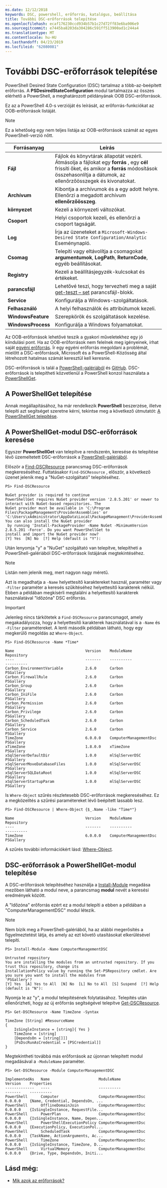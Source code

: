 ```yaml
---
ms.date: 12/12/2018
keywords: DSC, powershell, erőforrás, katalógus, beállítása
title: További DSC-erőforrások telepítése
ms.openlocfilehash: ecaf176230ccd934b57b1c27d72ff83e6ba906e9
ms.sourcegitcommit: e7445ba8203da304286c591ff513900ad1c244a4
ms.translationtype: MT
ms.contentlocale: hu-HU
ms.lasthandoff: 04/23/2019
ms.locfileid: "62080081"
---
```

# <a name="install-additional-dsc-resources"></a>További DSC-erőforrások telepítése

PowerShell Desired State Configuration (DSC) tartalmaz a több-az-beépített erőforrás. A **PSDesiredStateConfiguration** modul tartalmazza az összes elérhető a PowerShell, a meghatározott példányának OOB DSC-erőforrások.

Ez az a PowerShell 4.0-s verzióját és leírását, az erőforrás-funkciókat az OOB-erőforrások listáját.

> [!NOTE]
> Ez a lehetőség egy nem teljes listája az OOB-erőforrások számát az egyes PowerShell-verzió nőtt.

|Forrásanyag  |Leírás  |
|---------|---------|
|**Fájl**|Fájlok és könyvtárak állapotát vezérli. Átmásolja a fájlokat egy **forrás** , egy **cél** frissíti őket, és amikor a **forrás** módosítások összehasonlítja a dátumok, az ellenőrzőösszegek és kivonatokat.|
|**Archívum**|Kibontja a archívumok és a egy adott helyre. Ellenőrzi a megadott archívum **ellenőrzőösszeg**.|
|**környezet**|Kezeli a környezeti változókat.|
|**Csoport**|Helyi csoportok kezeli, és ellenőrzi a csoport tagságát.|
|**Log**|Írja az üzeneteket a `Microsoft-Windows-Desired State Configuration/Analytic` Eseménynapló.|
|**Csomag**|Telepíti vagy eltávolítja a csomagokat **argumentumok**, **LogPath**, **ReturnCode**, egyéb beállításokat.|
|**Registry**|Kezeli a beállításjegyzék-kulcsokat és értékeket.|
|**parancsfájl**|Lehetővé teszi, hogy tervezheti meg a saját [get-teszt – set](../resources/get-test-set.md) parancsfájl-blokk.|
|**Service**|Konfigurálja a Windows-szolgáltatások.|
|**Felhasználó** |A helyi felhasználók és attribútumok kezeli.|
|**WindowsFeature**|Szerepkörök és szolgáltatások kezelése.|
|**WindowsProcess**|Konfigurálja a Windows folyamatokat.|

Az OOB-erőforrások lehetővé teszik a gyakori műveletekhez egy jó kiindulási pont. Ha az OOB-erőforrások nem felelnek meg igényeinek, írhat saját [egyéni erőforrás](../resources/authoringResource.md). Ír egy egyéni erőforrás megoldani a problémát, mielőtt a DSC-erőforrások, Microsoft és a PowerShell-Közösség által létrehozott hatalmas számát keresztül kell keresnie.

DSC-erőforrások is talál a [PowerShell-galériából](https://www.powershellgallery.com/) és [GitHub](https://github.com/). DSC-erőforrások is telepítheti közvetlenül a PowerShell konzol használata a [PowerShellGet](/powershell/module/powershellget/).

## <a name="installing-powershellget"></a>A PowerShellGet telepítése

Annak megállapításához, ha már rendelkezik **PowerShell** beszerzése, illetve telepíti azt segítséget szeretne kérni, tekintse meg a következő útmutatót: [A PowerShellGet telepítése](/powershell/gallery/installing-psget).

## <a name="finding-dsc-resources-using-powershellget"></a>A PowerShellGet-modul DSC-erőforrások keresése

Egyszer **PowerShellGet** van telepítve a rendszerén, keresése és telepítése lévő üzemeltetett DSC-erőforrások a [PowerShell-galériából](https://www.powershellgallery.com/).

Először a [Find-DSCResource](/powershell/module/powershellget/find-dscresource) parancsmag DSC-erőforrások megkereséséhez. Futtatásakor `Find-DSCResource` , először, a következő üzenet jelenik meg a "NuGet-szolgáltató" telepítéséhez.

```
PS> Find-DSCResource

NuGet provider is required to continue
PowerShellGet requires NuGet provider version '2.8.5.201' or newer to interact with NuGet-based repositories. The
NuGet provider must be available in 'C:\Program Files\PackageManagement\ProviderAssemblies' or
'C:\Users\xAdministrator\AppData\Local\PackageManagement\ProviderAssemblies'. You can also install the NuGet provider
 by running 'Install-PackageProvider -Name NuGet -MinimumVersion 2.8.5.201 -Force'. Do you want PowerShellGet to
install and import the NuGet provider now?
[Y] Yes  [N] No  [?] Help (default is "Y"):
```

Után lenyomja "y" a "NuGet" szolgáltató van telepítve, telepítheti a PowerShell-galériából DSC-erőforrások listájának megtekintéséhez.

> [!NOTE]
> Listán nem jelenik meg, mert nagyon nagy méretű.

Azt is megadhatja a `-Name` helyettesítő karaktereket használ, paraméter vagy `-Filter` paraméter a keresés szűkítéséhez helyettesítő karakterek nélkül. Ebben a példában megkísérli megtalálni a helyettesítő karakterek használatával "Időzóna" DSC erőforrás.

> [!IMPORTANT]
> Jelenleg nincs tárkötetek a `Find-DSCResource` parancsmagot, amely megakadályozza, hogy a helyettesítő karakterek használatával is a `-Name` és `-Filter` paramétereket. A lenti második példában látható, hogy egy megkerülő megoldás az `Where-Object`.

```
PS> Find-DSCResource -Name *Time*

Name                                Version    ModuleName                          Repository
----                                -------    ----------                          ----------
Carbon_EnvironmentVariable          2.6.0      Carbon                              PSGallery
Carbon_FirewallRule                 2.6.0      Carbon                              PSGallery
Carbon_Group                        2.6.0      Carbon                              PSGallery
Carbon_IniFile                      2.6.0      Carbon                              PSGallery
Carbon_Permission                   2.6.0      Carbon                              PSGallery
Carbon_Privilege                    2.6.0      Carbon                              PSGallery
Carbon_ScheduledTask                2.6.0      Carbon                              PSGallery
Carbon_Service                      2.6.0      Carbon                              PSGallery
TimeZone                            6.0.0.0    ComputerManagementDsc               PSGallery
xTimeZone                           1.8.0.0    xTimeZone                           PSGallery
xSqlServerDefaultDir                1.0.0      mlSqlServerDSC                      PSGallery
xSqlServerMoveDatabaseFiles         1.0.0      mlSqlServerDSC                      PSGallery
xSqlServerSQLDataRoot               1.0.0      mlSqlServerDSC                      PSGallery
xSqlServerStartupParam              1.0.0      mlSqlServerDSC                      PSGallery
```

Is `Where-Object` szűrés részletesebb DSC-erőforrások megkereséséhez. Ez a megközelítés a szűrési paramétereket lévő beépített lassabb lesz.

```
PS> Find-DSCResource | Where-Object {$_.Name -like "Time*"}

Name                                Version    ModuleName                          Repository
----                                -------    ----------                          ----------
TimeZone                            6.0.0.0    ComputerManagementDsc               PSGallery
```

A szűrés további információkért lásd: [Where-Object](/powershell/module/microsoft.powershell.core/where-object).

## <a name="installing-dsc-resources-using-powershellget"></a>DSC-erőforrások a PowerShellGet-modul telepítése

A DSC-erőforrások telepítéséhez használja a [Install-Module](/powershell/module/PowershellGet/Install-Module) megadása mezőben látható a modul neve, a parancsmag **modul** nevét a keresési eredmények között.

A "Időzóna" erőforrás ezért ez a modul telepíti a ebben a példában a "ComputerManagementDSC" modul létezik.

> [!NOTE]
> Nem bízik meg a PowerShell-galériából, ha az alábbi megerősítés a figyelmeztetést látja, és amely az ezt követő utasításokat elkerülésével telepíti.

```
PS> Install-Module -Name ComputerManagementDSC

Untrusted repository
You are installing the modules from an untrusted repository. If you trust this repository, change its
InstallationPolicy value by running the Set-PSRepository cmdlet. Are you sure you want to install the modules from
'PSGallery'?
[Y] Yes  [A] Yes to All  [N] No  [L] No to All  [S] Suspend  [?] Help (default is "N"):
```

Nyomja le az "y", a modul telepítésének folytatásához. Telepítés után ellenőrizheti, hogy az új erőforrás segítségével telepítve [Get-DSCResource](/powershell/module/PSDesiredStateConfiguration/Get-DscResource).

```
PS> Get-DSCResource -Name TimeZone -Syntax

TimeZone [String] #ResourceName
{
    IsSingleInstance = [string]{ Yes }
    TimeZone = [string]
    [DependsOn = [string[]]]
    [PsDscRunAsCredential = [PSCredential]]
}
```

Megtekintheti továbbá más erőforrások az újonnan telepített modul megadásával a `-ModuleName` paraméter.

```
PS> Get-DSCResource -Module ComputerManagementDSC

ImplementedAs   Name                      ModuleName                     Version    Properties
-------------   ----                      ----------                     -------    ----------
PowerShell      Computer                  ComputerManagementDsc          6.0.0.0    {Name, Credential, DependsOn, ...
PowerShell      OfflineDomainJoin         ComputerManagementDsc          6.0.0.0    {IsSingleInstance, RequestFile...
PowerShell      PowerPlan                 ComputerManagementDsc          6.0.0.0    {IsSingleInstance, Name, Depen...
PowerShell      PowerShellExecutionPolicy ComputerManagementDsc          6.0.0.0    {ExecutionPolicy, ExecutionPol...
PowerShell      ScheduledTask             ComputerManagementDsc          6.0.0.0    {TaskName, ActionArguments, Ac...
PowerShell      TimeZone                  ComputerManagementDsc          6.0.0.0    {IsSingleInstance, TimeZone, D...
PowerShell      VirtualMemory             ComputerManagementDsc          6.0.0.0    {Drive, Type, DependsOn, Initi...
```

## <a name="see-also"></a>Lásd még:

- [Mik azok az erőforrások?](../resources/resources.md)
